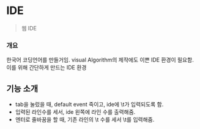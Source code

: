 # IDE

> 웹 IDE

### 개요
한국어 코딩언어를 만들거임.
visual Algorithm의 제작에도 이쁜 IDE 환경이 필요함.
이를 위해 간단하게 만드는 IDE 환경


## 기능 소개
- tab을 눌렀을 때, default event 죽이고, ide에 \t가 입력되도록 함.
- 입력된 라인수를 세서, ide 왼쪽에 라인 수를  출력해줌.
- 엔터로 줄바꿈을 할 때, 기존 라인의 \t 수를 세서 \t를 입력해줌.